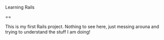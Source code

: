 Learning Rails

==

This is my first Rails project. Nothing to see here, just messing arouna and trying to understand the stuff I am doing!
